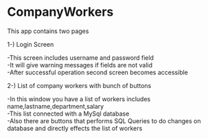 # CompanyWorkers
This app contains two pages  
  
1-) Login Screen  
  
-This screen includes username and password field  
-It will give warning messages if fields are not valid  
-After successful operation second screen becomes accessible  
  
2-) List of company workers with bunch of buttons  
  
-In this window you have a list of workers includes name,lastname,department,salary  
-This list connected with a MySql database  
-Also there are buttons that performs SQL Queries to do changes on database and directly effects the list of workers
